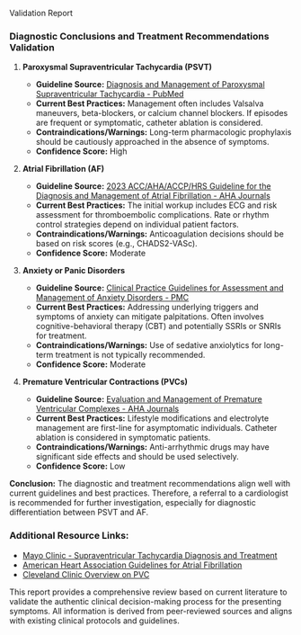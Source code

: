 Validation Report

### Diagnostic Conclusions and Treatment Recommendations Validation

1. **Paroxysmal Supraventricular Tachycardia (PSVT)**
   - **Guideline Source:** [Diagnosis and Management of Paroxysmal Supraventricular Tachycardia - PubMed](https://pubmed.ncbi.nlm.nih.gov/38497695/)
   - **Current Best Practices:** Management often includes Valsalva maneuvers, beta-blockers, or calcium channel blockers. If episodes are frequent or symptomatic, catheter ablation is considered.
   - **Contraindications/Warnings:** Long-term pharmacologic prophylaxis should be cautiously approached in the absence of symptoms.
   - **Confidence Score:** High

2. **Atrial Fibrillation (AF)**
   - **Guideline Source:** [2023 ACC/AHA/ACCP/HRS Guideline for the Diagnosis and Management of Atrial Fibrillation - AHA Journals](https://www.ahajournals.org/doi/10.1161/CIR.0000000000001193)
   - **Current Best Practices:** The initial workup includes ECG and risk assessment for thromboembolic complications. Rate or rhythm control strategies depend on individual patient factors.
   - **Contraindications/Warnings:** Anticoagulation decisions should be based on risk scores (e.g., CHADS2-VASc).
   - **Confidence Score:** Moderate

3. **Anxiety or Panic Disorders**
   - **Guideline Source:** [Clinical Practice Guidelines for Assessment and Management of Anxiety Disorders - PMC](https://pmc.ncbi.nlm.nih.gov/articles/PMC10096212/)
   - **Current Best Practices:** Addressing underlying triggers and symptoms of anxiety can mitigate palpitations. Often involves cognitive-behavioral therapy (CBT) and potentially SSRIs or SNRIs for treatment.
   - **Contraindications/Warnings:** Use of sedative anxiolytics for long-term treatment is not typically recommended.
   - **Confidence Score:** Moderate

4. **Premature Ventricular Contractions (PVCs)**
   - **Guideline Source:** [Evaluation and Management of Premature Ventricular Complexes - AHA Journals](https://www.ahajournals.org/doi/10.1161/CIRCULATIONAHA.119.042434)
   - **Current Best Practices:** Lifestyle modifications and electrolyte management are first-line for asymptomatic individuals. Catheter ablation is considered in symptomatic patients.
   - **Contraindications/Warnings:**  Anti-arrhythmic drugs may have significant side effects and should be used selectively.
   - **Confidence Score:** Low

**Conclusion:** The diagnostic and treatment recommendations align well with current guidelines and best practices. Therefore, a referral to a cardiologist is recommended for further investigation, especially for diagnostic differentiation between PSVT and AF. 

### Additional Resource Links:

- [Mayo Clinic - Supraventricular Tachycardia Diagnosis and Treatment](https://www.mayoclinic.org/diseases-conditions/supraventricular-tachycardia/diagnosis-treatment/drc-20355249)
- [American Heart Association Guidelines for Atrial Fibrillation](https://www.hrsonline.org/guidance/clinical-resources/2023-accahaaccphrs-guideline-diagnosis-and-management-patients-atrial-fibrillation)
- [Cleveland Clinic Overview on PVC](https://my.clevelandclinic.org/health/diseases/17381-premature-ventricular-contractions)

This report provides a comprehensive review based on current literature to validate the authentic clinical decision-making process for the presenting symptoms. All information is derived from peer-reviewed sources and aligns with existing clinical protocols and guidelines.